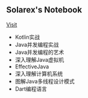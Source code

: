 Solarex's Notebook
-----------------------
[Visit](https://solarex.github.io/reading-notes/)

+ Kotlin实战
+ Java并发编程实战
+ Java并发编程的艺术
+ 深入理解Java虚拟机
+ EffectiveJava
+ 深入理解计算机系统
+ 图解Java多线程设计模式
+ Dart编程语言
